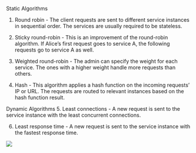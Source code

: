 Static Algorithms
1. Round robin - The client requests are sent to different service instances in sequential order. The services are usually required to be stateless.

2. Sticky round-robin - This is an improvement of the round-robin algorithm. If Alice’s first request goes to service A, the following requests go to service A as well.

3. Weighted round-robin - The admin can specify the weight for each service. The ones with a higher weight handle more requests than others.

4. Hash - This algorithm applies a hash function on the incoming requests’ IP or URL. The requests are routed to relevant instances based on the hash function result.

Dynamic Algorithms
5. Least connections - A new request is sent to the service instance with the least concurrent connections.

6. Least response time - A new request is sent to the service instance with the fastest response time.

<img src="https://substack-post-media.s3.amazonaws.com/public/images/a8107d0d-57fb-4f5d-810a-561c09494c49_1604x1536.jpeg">
